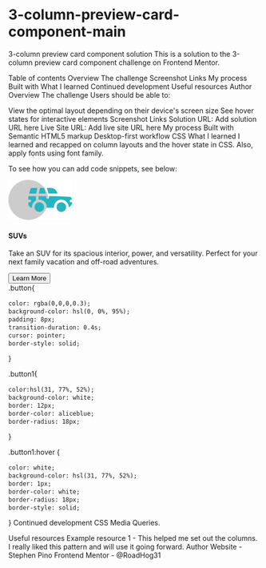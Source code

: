 # 3-column-preview-card-component-main

3-column preview card component solution
This is a solution to the 3-column preview card component challenge on Frontend Mentor.

Table of contents
Overview
The challenge
Screenshot
Links
My process
Built with
What I learned
Continued development
Useful resources
Author
Overview
The challenge
Users should be able to:

View the optimal layout depending on their device's screen size
See hover states for interactive elements
Screenshot
Links
Solution URL: Add solution URL here
Live Site URL: Add live site URL here
My process
Built with
Semantic HTML5 markup
Desktop-first workflow
CSS
What I learned
I learned and recapped on column layouts and the hover state in CSS. Also, apply fonts using font family.

To see how you can add code snippets, see below:

<div class="column suvsColor">
    <div class="card">
      <img src="/images/icon-suvs.svg" alt="SUV" >
      <div class="container">
        <h4 class="title"><b>SUVs</b></h4>
        <p class="a">Take an SUV for its spacious interior, power, and versatility. Perfect for your next family vacation 
          and off-road adventures.</p>
      </div>
      <button class="button button2"> Learn More </button>
    </div>
  </div>
.button{

    color: rgba(0,0,0,0.3);
    background-color: hsl(0, 0%, 95%);     
    padding: 8px;
    transition-duration: 0.4s;
    cursor: pointer;  
    border-style: solid; 
    
}

.button1{

    color:hsl(31, 77%, 52%);
    background-color: white;
    border: 12px;   
    border-color: aliceblue;
    border-radius: 18px;  
    
}

.button1:hover {

    color: white; 
    background-color: hsl(31, 77%, 52%);
    border: 1px;   
    border-color: white;
    border-radius: 18px;
    border-style: solid;
 }
Continued development
CSS Media Queries.

Useful resources
Example resource 1 - This helped me set out the columns. I really liked this pattern and will use it going forward.
Author
Website - Stephen Pino
Frontend Mentor - @RoadHog31
